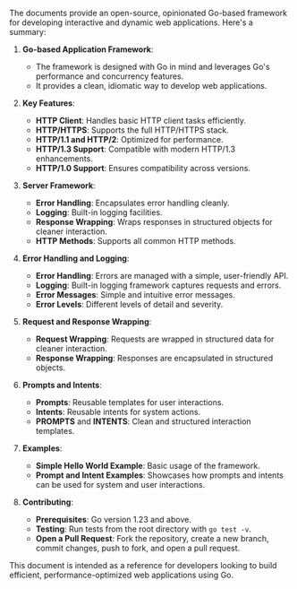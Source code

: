 The documents provide an open-source, opinionated Go-based framework for developing interactive and dynamic web applications. Here's a summary:

1. **Go-based Application Framework**:
   - The framework is designed with Go in mind and leverages Go's performance and concurrency features.
   - It provides a clean, idiomatic way to develop web applications.

2. **Key Features**:
   - **HTTP Client**: Handles basic HTTP client tasks efficiently.
   - **HTTP/HTTPS**: Supports the full HTTP/HTTPS stack.
   - **HTTP/1.1 and HTTP/2**: Optimized for performance.
   - **HTTP/1.3 Support**: Compatible with modern HTTP/1.3 enhancements.
   - **HTTP/1.0 Support**: Ensures compatibility across versions.

3. **Server Framework**:
   - **Error Handling**: Encapsulates error handling cleanly.
   - **Logging**: Built-in logging facilities.
   - **Response Wrapping**: Wraps responses in structured objects for cleaner interaction.
   - **HTTP Methods**: Supports all common HTTP methods.

4. **Error Handling and Logging**:
   - **Error Handling**: Errors are managed with a simple, user-friendly API.
   - **Logging**: Built-in logging framework captures requests and errors.
   - **Error Messages**: Simple and intuitive error messages.
   - **Error Levels**: Different levels of detail and severity.

5. **Request and Response Wrapping**:
   - **Request Wrapping**: Requests are wrapped in structured data for cleaner interaction.
   - **Response Wrapping**: Responses are encapsulated in structured objects.

6. **Prompts and Intents**:
   - **Prompts**: Reusable templates for user interactions.
   - **Intents**: Reusable intents for system actions.
   - **PROMPTS** and **INTENTS**: Clean and structured interaction templates.

7. **Examples**:
   - **Simple Hello World Example**: Basic usage of the framework.
   - **Prompt and Intent Examples**: Showcases how prompts and intents can be used for system and user interactions.

8. **Contributing**:
   - **Prerequisites**: Go version 1.23 and above.
   - **Testing**: Run tests from the root directory with `go test -v`.
   - **Open a Pull Request**: Fork the repository, create a new branch, commit changes, push to fork, and open a pull request.

This document is intended as a reference for developers looking to build efficient, performance-optimized web applications using Go.